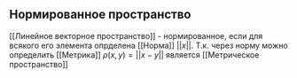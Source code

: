 ## Нормированное пространство
 [[Линейное векторное пространство]] - нормированное, если для всякого его элемента опрделена [[Норма]] $||x||$. Т.к. через норму можно определить [[Метрика]] $\rho(x,y) = ||x - y||$ является [[Метрическое пространство]]